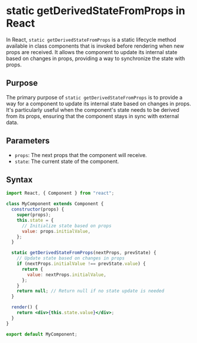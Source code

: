 # static getDerivedStateFromProps in React

In React, `static getDerivedStateFromProps` is a static lifecycle method available in class components that is invoked before rendering when new props are received. It allows the component to update its internal state based on changes in props, providing a way to synchronize the state with props.

## Purpose

The primary purpose of `static getDerivedStateFromProps` is to provide a way for a component to update its internal state based on changes in props. It's particularly useful when the component's state needs to be derived from its props, ensuring that the component stays in sync with external data.

## Parameters

- `props`: The next props that the component will receive.
- `state`: The current state of the component.

## Syntax

```jsx
import React, { Component } from "react";

class MyComponent extends Component {
  constructor(props) {
    super(props);
    this.state = {
      // Initialize state based on props
      value: props.initialValue,
    };
  }

  static getDerivedStateFromProps(nextProps, prevState) {
    // Update state based on changes in props
    if (nextProps.initialValue !== prevState.value) {
      return {
        value: nextProps.initialValue,
      };
    }
    return null; // Return null if no state update is needed
  }

  render() {
    return <div>{this.state.value}</div>;
  }
}

export default MyComponent;
```
